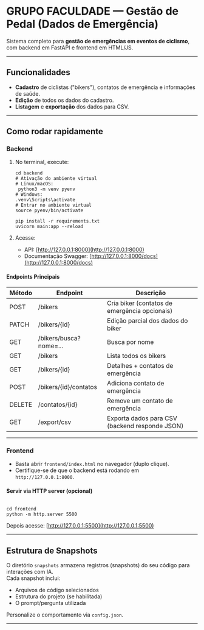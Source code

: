 # GRUPO FACULDADE — Gestão de Pedal (Dados de Emergência)

Sistema completo para **gestão de emergências em eventos de ciclismo**, com backend em FastAPI e frontend em HTML/JS.

---

## Funcionalidades

- **Cadastro** de ciclistas ("bikers"), contatos de emergência e informações de saúde.
- **Edição** de todos os dados do cadastro.
- **Listagem** e **exportação** dos dados para CSV.

---

## Como rodar rapidamente

### Backend

1. No terminal, execute:

    ```
    cd backend
    # Ativação do ambiente virtual
    # Linux/macOS:
     python3 -m venv pyenv
    # Windows:
    .venv\Scripts\activate
    # Entrar no ambiente virtual    
    source pyenv/bin/activate
   
    pip install -r requirements.txt
    uvicorn main:app --reload
    ```

2. Acesse:
    - API: [http://127.0.0.1:8000](http://127.0.0.1:8000)
    - Documentação Swagger: [http://127.0.0.1:8000/docs](http://127.0.0.1:8000/docs)

#### Endpoints Principais

| Método | Endpoint                        | Descrição                                        |
|--------|---------------------------------|--------------------------------------------------|
| POST   | /bikers                        | Cria biker (contatos de emergência opcionais)     |
| PATCH  | /bikers/{id}                   | Edição parcial dos dados do biker                 |
| GET    | /bikers/busca?nome=...         | Busca por nome                                   |
| GET    | /bikers                        | Lista todos os bikers                            |
| GET    | /bikers/{id}                   | Detalhes + contatos de emergência                 |
| POST   | /bikers/{id}/contatos          | Adiciona contato de emergência                    |
| DELETE | /contatos/{id}                 | Remove um contato de emergência                   |
| GET    | /export/csv                    | Exporta dados para CSV (backend responde JSON)    |

---

### Frontend

- Basta abrir `frontend/index.html` no navegador (duplo clique).
- Certifique-se de que o backend está rodando em `http://127.0.0.1:8000`.

#### Servir via HTTP server (opcional)

```

cd frontend
python -m http.server 5500

```

Depois acesse: [http://127.0.0.1:5500](http://127.0.0.1:5500)

---

## Estrutura de Snapshots

O diretório `snapshots` armazena registros (snapshots) do seu código para interações com IA.  
Cada snapshot inclui:

- Arquivos de código selecionados
- Estrutura do projeto (se habilitada)
- O prompt/pergunta utilizada

Personalize o comportamento via `config.json`.

---
